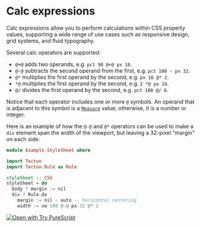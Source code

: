 # Calc expressions

Calc expressions allow you to perform calculations within CSS property values, supporting a wide range of use cases such as responsive design, grid systems, and fluid typography.

Several calc operators are supported:
* `@+@` adds two operands, e.g. `pct 90 @+@ px 16`.
* `@-@` subtracts the second operand from the first, e.g. `pct 100 - px 32`.
* `@*` multiplies the first operand by the second, e.g. `px 16 @* 2`.
* `*@` multiplies the first operand by the second, e.g. `2 *@ px 16`.
* `@/` divides the first operand by the second, e.g. `pct 100 @/ 6`.

Notice that each operator includes one or more `@` symbols. An operand that is adjacent to this symbol is a [`Measure`](./values.md#the-measure-type) value; otherwise, it is a number or integer.

Here is an example of how the `@-@` and `@*` operators can be used to make a `div` element span the width of the viewport, but leaving a 32-pixel "margin" on each side:

```haskell
module Example.StyleSheet where

import Tecton
import Tecton.Rule as Rule

styleSheet :: CSS
styleSheet = do
  body ? margin := nil
  div ? Rule.do
    margin := nil ~ auto -- horizontal centering
    width := vw 100 @-@ px 32 @* 2
```

[![Open with Try PureScript](https://shields.io/badge/-Open%20in%20Try%20PureScript-303748?logo=data:image/png;base64,iVBORw0KGgoAAAANSUhEUgAAABAAAAAQCAYAAAAf8/9hAAAAAXNSR0IArs4c6QAAAERlWElmTU0AKgAAAAgAAYdpAAQAAAABAAAAGgAAAAAAA6ABAAMAAAABAAEAAKACAAQAAAABAAAAEKADAAQAAAABAAAAEAAAAAA0VXHyAAAArElEQVQ4EeWRzQ6CMBCECSJnwOfiwN2YmCgn49F49cnrzNLdDFhfQDdpd+fbH2hbVf9lKaUaizZ/PTmSByv53I5AO8FjcQgKWqyXFGrYs0nAFEMAn0wEKARIN45ZSzMNfza1bHu4u2gNOzYIuFDMDnKyc73xN2gOdzv51w2YWKbHbzpTn7sfwQAmH0mIuHe98bzYNho1QGKUYr41n6xkg/atYlRfc0e9Svy+eAM93kRyOW/z2AAAAABJRU5ErkJggg==&style=flat)](https://try.purescript.org/?code=LYewJgrgNgpgBAUQB4ENgAdYDoDKAXAT1hwAsYY84B3MgJxgCgGBLDEWygBXqgjHgAUAVQB2zPABo4YZgGcAxilpgpAgCQBKVQB4AfBo0s2HRADNTMeZQEJzlvIdbp2lACq0CnCPRzzazdGt6EX5aDTgUWTh3T28YX39Ao2cTUVkUCywAYRAYWnlBCBF0ixy8gsNkl2j7EBEqk1dakSwAJWh4SLh22CZZQmIyCjgALhG4LJwcBn6ieKHKAF5pEAY4OAAjcAI4AH44YCUAc2YRUeWxKDXpZgA3Pe6OrDBV9fXD2hOzkYvmKDgAH4RCB4EBwAC04LgJHYzAAXnU8Ch-gURHg8qcjtd1lRmGA8CRznBblQ4ABGAAMFLgAAFwTS4OgkHAAMwAJlpACo4GymIdTqNxrYLFY4KJxAx+WdFtcYl4fH4AngsMFQti4Go4EUSjAyvlGG8NesAETadD0XTaeTgGC6Y1wPRwVV5UjkSjmiiEOCzQZuh26OCmgD01v4lqDHrtQA)